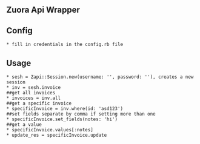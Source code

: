 ## Zuora Api Wrapper

## Config
	* fill in credentials in the config.rb file

## Usage
	* sesh = Zapi::Session.new(username: '', password: ''), creates a new session
	* inv = sesh.invoice
	##get all invoices
	* invoices = inv.all
	##get a specific invoice
	* specificInvoice = inv.where(id: 'asd123')
	##set fields separate by comma if setting more than one
	* specificInvoice.set_fields(notes: 'hi')
	##get a value
	* specificInvoice.values[:notes]
	* update_res = specificInvoice.update



